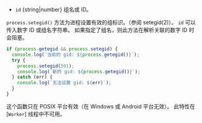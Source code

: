 <!-- YAML
added: v2.0.0
-->

* `id` {string|number} 组名或 ID。

`process.setegid()` 方法为进程设置有效的组标识。（参阅 setegid(2)）。
`id` 可以传入数字 ID 或组名字符串。
如果指定了组名，则此方法在解析关联的数字 ID 时会阻塞。

```js
if (process.getegid && process.setegid) {
  console.log(`当前的 gid: ${process.getegid()}`);
  try {
    process.setegid(501);
    console.log(`新的 gid: ${process.getegid()}`);
  } catch (err) {
    console.log(`无法设置 gid: ${err}`);
  }
}
```

这个函数只在 POSIX 平台有效（在 Windows 或 Android 平台无效）。
此特性在 [`Worker`] 线程中不可用。

